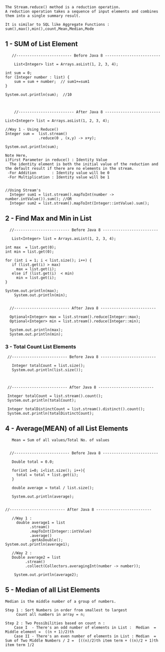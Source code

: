 
	The Stream.reduce() method is a reduction operation. 
	A reduction operation takes a sequence of input elements and combines them into a single summary result.

	It is similar to SQL like Aggregate Functions : sum(),max(),min(),count,Mean,Median,Mode


## 1 - SUM of List Element


       //------------------------- Before Java 8 -------------------------
       
        List<Integer> list = Arrays.asList(1, 2, 3, 4);
		
	int sum = 0;
	for (Integer number : list) {
	    sum = sum + number;  // sum1+=sum1
	}	
		  	  
	System.out.println(sum);  //10
		


        //------------------------- After Java 8 -------------------------
	
	List<Integer> list = Arrays.asList(1, 2, 3, 4);
	
	//Way 1 - Using Reduce()
	Integer sum =  list.stream()
	               .reduce(0 , (x,y) -> x+y);
		  
	System.out.println(sum);
		
	Note Here,
	i)First Parameter in reduce() : Identity Value
	  The identity element is both the initial value of the reduction and the default result if there are no elements in the stream.
	 -For Addition       : Identity value will be 0
	 -For Multiplication : Identity value will be 1
	
	
	//Using Stream's
	  Integer sum1 = list.stream().mapToInt(number -> number.intValue()).sum(); //OR
	  Integer sum2 = list.stream().mapToInt(Integer::intValue).sum();
	  
		
## 2 - Find Max and Min in List		
	
	
      //------------------------- Before Java 8 -------------------------
      
       List<Integer> list = Arrays.asList(1, 2, 3, 4);
       
	int max  = list.get(0);
	int min = list.get(0);
		    
	for (int i = 1; i < list.size(); i++) {
	   if (list.get(i) > max)
		 max = list.get(i);
	   else if (list.get(i)  < min)
		 min = list.get(i);
	}

	System.out.println(max);
        System.out.println(min);
      
   	
      //------------------------- After Java 8 -------------------------
      
      Optional<Integer> max = list.stream().reduce(Integer::max);
      Optional<Integer> min = list.stream().reduce(Integer::min);
      
      System.out.println(max);
      System.out.println(min);
	
	
	
 ### 3 - Total Count List Elements
 
 

     //------------------------- Before Java 8 -------------------------
     
       Integer totalCount = list.size();
       System.out.println(list.size());
       
       
     
     //------------------------- After Java 8 -------------------------
      
     Integer totalCount = list.stream().count();
     System.out.println(totalCount);

     Integer totalDistinctCount = list.stream().distinct().count(); 
     System.out.println(totalDistinctCount);
     
     
     
     
## 4 - Average(MEAN) of all List Elements 
     
       Mean = Sum of all values/Total No. of values
     
     
      //------------------------- Before Java 8 -------------------------
       
       Double total = 0.0;
		 
       for(int i=0; i<list.size(); i++){
	     total = total + list.get(i);
       }
		
       double average = total / list.size(); 	
		
       System.out.println(average);
      
         
    //------------------------- After Java 8 -------------------------  	
       
       //Way 1 : 
         double average1 = list
			   .stream()
			   .mapToInt(Integer::intValue)
			   .average()
			   .getAsDouble();
	System.out.println(average1); 
	
       //Way 2 : 
       Double average2 = list
			 .stream()
			 .collect(Collectors.averagingInt(number -> number));

        System.out.println(average2); 
	
	
	
	
	
## 5 - Median of all List Elements 
 
	Median is the middle number of a group of numbers.

	Step 1 : Sort Numbers in order from smallest to largest
		 Count all numbers in array = n;

	Step 2 : Two Possibilities based on count n : 
		Case I  - There's an odd number of elements in List :  Median  = Middle element =  ((n + 1)/2)th 
		Case II - There's an even number of elements in List : Median  = Sum of Two Middle Numbers / 2 =  [((n)/2)th item term + ((n)/2 + 1)th item term ]/2




